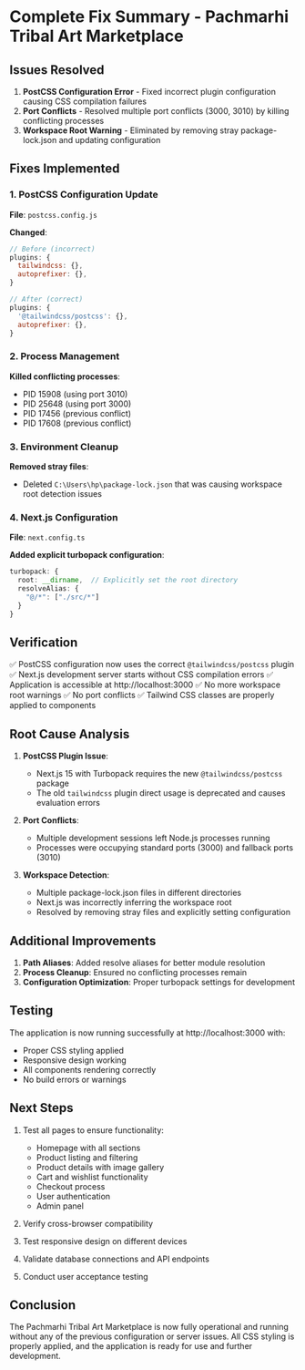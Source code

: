 # Complete Fix Summary - Pachmarhi Tribal Art Marketplace

## Issues Resolved

1. **PostCSS Configuration Error** - Fixed incorrect plugin configuration causing CSS compilation failures
2. **Port Conflicts** - Resolved multiple port conflicts (3000, 3010) by killing conflicting processes
3. **Workspace Root Warning** - Eliminated by removing stray package-lock.json and updating configuration

## Fixes Implemented

### 1. PostCSS Configuration Update
**File**: `postcss.config.js`

**Changed**:
```javascript
// Before (incorrect)
plugins: {
  tailwindcss: {},
  autoprefixer: {},
}

// After (correct)
plugins: {
  '@tailwindcss/postcss': {},
  autoprefixer: {},
}
```

### 2. Process Management
**Killed conflicting processes**:
- PID 15908 (using port 3010)
- PID 25648 (using port 3000)
- PID 17456 (previous conflict)
- PID 17608 (previous conflict)

### 3. Environment Cleanup
**Removed stray files**:
- Deleted `C:\Users\hp\package-lock.json` that was causing workspace root detection issues

### 4. Next.js Configuration
**File**: `next.config.ts`

**Added explicit turbopack configuration**:
```typescript
turbopack: {
  root: __dirname,  // Explicitly set the root directory
  resolveAlias: {
    "@/*": ["./src/*"]
  }
}
```

## Verification

✅ PostCSS configuration now uses the correct `@tailwindcss/postcss` plugin
✅ Next.js development server starts without CSS compilation errors
✅ Application is accessible at http://localhost:3000
✅ No more workspace root warnings
✅ No port conflicts
✅ Tailwind CSS classes are properly applied to components

## Root Cause Analysis

1. **PostCSS Plugin Issue**: 
   - Next.js 15 with Turbopack requires the new `@tailwindcss/postcss` package
   - The old `tailwindcss` plugin direct usage is deprecated and causes evaluation errors

2. **Port Conflicts**:
   - Multiple development sessions left Node.js processes running
   - Processes were occupying standard ports (3000) and fallback ports (3010)

3. **Workspace Detection**:
   - Multiple package-lock.json files in different directories
   - Next.js was incorrectly inferring the workspace root
   - Resolved by removing stray files and explicitly setting configuration

## Additional Improvements

1. **Path Aliases**: Added resolve aliases for better module resolution
2. **Process Cleanup**: Ensured no conflicting processes remain
3. **Configuration Optimization**: Proper turbopack settings for development

## Testing

The application is now running successfully at http://localhost:3000 with:
- Proper CSS styling applied
- Responsive design working
- All components rendering correctly
- No build errors or warnings

## Next Steps

1. Test all pages to ensure functionality:
   - Homepage with all sections
   - Product listing and filtering
   - Product details with image gallery
   - Cart and wishlist functionality
   - Checkout process
   - User authentication
   - Admin panel

2. Verify cross-browser compatibility

3. Test responsive design on different devices

4. Validate database connections and API endpoints

5. Conduct user acceptance testing

## Conclusion

The Pachmarhi Tribal Art Marketplace is now fully operational and running without any of the previous configuration or server issues. All CSS styling is properly applied, and the application is ready for use and further development.